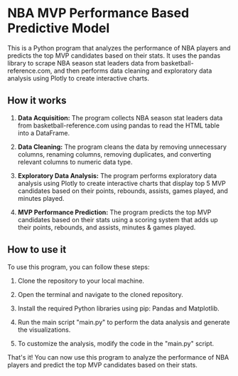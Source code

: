 # NBA MVP Performance Based Predictive Model

This is a Python program that analyzes the performance of NBA players and predicts the top MVP candidates based on their stats. It uses the pandas library to scrape NBA season stat leaders data from basketball-reference.com, and then performs data cleaning and exploratory data analysis using Plotly to create interactive charts.

## How it works

1. **Data Acquisition:** The program collects NBA season stat leaders data from basketball-reference.com using pandas to read the HTML table into a DataFrame.

2. **Data Cleaning:** The program cleans the data by removing unnecessary columns, renaming columns, removing duplicates, and converting relevant columns to numeric data type.

3. **Exploratory Data Analysis:** The program performs exploratory data analysis using Plotly to create interactive charts that display top 5 MVP candidates based on their points, rebounds, assists, games played, and minutes played.

4. **MVP Performance Prediction:** The program predicts the top MVP candidates based on their stats using a scoring system that adds up their points, rebounds, and assists, minutes & games played.

## How to use it

To use this program, you can follow these steps:

1. Clone the repository to your local machine.

2. Open the terminal and navigate to the cloned repository.

3. Install the required Python libraries using pip: Pandas and Matplotlib.

4. Run the main script "main.py" to perform the data analysis and generate the visualizations.

5. To customize the analysis, modify the code in the "main.py" script.

That's it! You can now use this program to analyze the performance of NBA players and predict the top MVP candidates based on their stats.
